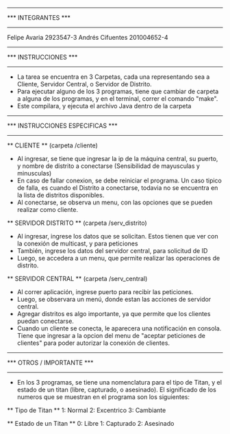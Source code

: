 *******************
*** INTEGRANTES ***
*******************

Felipe Avaria			2923547-3
Andrés Cifuentes	201004652-4


*********************
*** INSTRUCCIONES ***
*********************

* La tarea se encuentra en 3 Carpetas, cada una representando sea a Cliente, Servidor Central, o Servidor de Distrito.
* Para ejecutar alguno de los 3 programas, tiene que cambiar de carpeta a alguna de los programas, y en el terminal, correr el comando "make".
* Este compilara, y ejecuta el archivo Java dentro de la carpeta


*********************************
*** INSTRUCCIONES ESPECIFICAS ***
*********************************

** CLIENTE ** (carpeta /cliente)

* Al ingresar, se tiene que ingresar la ip de la máquina central, su puerto, y nombre de distrito a conectarse (Sensibilidad de mayusculas y minusculas)
* En caso de fallar conexion, se debe reiniciar el programa. Un caso tipico de falla, es cuando el Distrito a conectarse, todavia no se encuentra en la lista de distritos disponibles.
* Al conectarse, se observa un menu, con las opciones que se pueden realizar como cliente.


** SERVIDOR DISTRITO ** (carpeta /serv_distrito)

* Al ingresar, ingrese los datos que se solicitan. Estos tienen que ver con la conexión de multicast, y para peticiones
* También, ingrese los datos del servidor central, para solicitud de ID
* Luego, se accedera a un menu, que permite realizar las operaciones de distrito.


** SERVIDOR CENTRAL ** (carpeta /serv_central)

* Al correr aplicación, ingrese puerto para recibir las peticiones.
* Luego, se observara un menú, donde estan las acciones de servidor central.
* Agregar distritos es algo importante, ya que permite que los clientes puedan conectarse.
* Cuando un cliente se conecta, le aparecera una notificación en consola. Tiene que ingresar a la opcion del menu de "aceptar peticiones de clientes" para poder autorizar la conexión de clientes.

**************************
*** OTROS / IMPORTANTE ***
**************************

* En los 3 programas, se tiene una nomenclatura para el tipo de Titan, y el estado de un titan (libre, capturado, o asesinado). El significado de los numeros que se muestran en el programa son los siguientes:

** Tipo de Titan **
1: Normal
2: Excentrico
3: Cambiante

** Estado de un Titan **
0: Libre
1: Capturado
2: Asesinado


